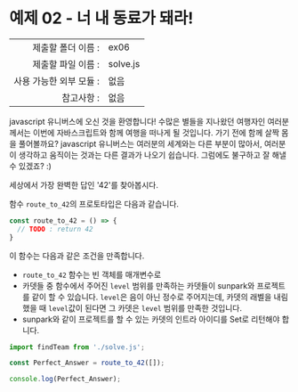 # 예제 02 - 너 내 동료가 돼라!

|                      |                    |
| --------------------:| ------------------ |
|   제출할 폴더 이름 :     |  ex06              |
|   제출할 파일 이름 :     |  solve.js          |
|   사용 가능한 외부 모듈 : |  없음               |
|   참고사항 :           |  없음               |

javascript 유니버스에 오신 것을 환영합니다! 수많은 별들을 지나왔던 여행자인 여러분께서는 이번에 자바스크립트와 함께 여행을 떠나게 될 것입니다. 가기 전에 함께 살짝 몸을 풀어볼까요? javascript 유니버스는 여러분의 세계와는 다른 부분이 많아서, 여러분이 생각하고 움직이는 것과는 다른 결과가 나오기 쉽습니다. 그럼에도 불구하고 잘 해낼 수 있겠죠? :)

세상에서 가장 완벽한 답인 '42'를 찾아봅시다.

함수 `route_to_42`의 프로토타입은 다음과 같습니다.

```javascript
const route_to_42 = () => {
  // TODO : return 42
}
```

이 함수는 다음과 같은 조건을 만족합니다.

- `route_to_42` 함수는 빈 객체를 매개변수로 
- 카뎃들 중 함수에서 주어진 `level` 범위를 만족하는 카뎃들이 sunpark와 프로젝트를 같이 할 수 있습니다. `level`은 음이 아닌 정수로 주어지는데, 카뎃의 래벨을 내림했을 때 `level`값이 된다면 그 카뎃은 `level` 범위를 만족한 것입니다.
- sunpark와 같이 프로젝트를 할 수 있는 카뎃의 인트라 아이디를 Set로 리턴해야 합니다.

```javascript
import findTeam from './solve.js';

const Perfect_Answer = route_to_42([]);

console.log(Perfect_Answer);
```
